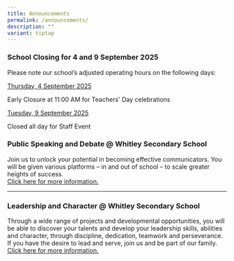 ```yaml
---
title: Announcements
permalink: /announcements/
description: ""
variant: tiptap
---
```

<h3><strong>School Closing for 4 and 9 September 2025</strong></h3>
<p>Please note our school’s adjusted operating hours on the following days:</p>
<p><u>Thursday, 4 September 2025</u>
</p>
<p>Early Closure at 11:00 AM for Teachers' Day celebrations</p>
<p><u>Tuesday, 9 September 2025</u>
</p>
<p>Closed all day for Staff Event</p>
<p></p>
<h3><strong>Public Speaking and Debate @ Whitley Secondary School</strong></h3>
<p>Join us to unlock your potential in becoming effective communicators.
You will be given various platforms – in and out of school – to scale greater
heights of success.
<br><a href="https://www.whitleysec.moe.edu.sg/public-speaking-and-debate/" rel="noopener noreferrer nofollow" target="_blank">Click here for more information.</a>
</p>
<hr>
<h3><strong>Leadership and Character @ Whitley Secondary School</strong></h3>
<p>Through a wide range of projects and developmental opportunities, you
will be able to discover your talents and develop your leadership skills,
abilities and character, through discipline, dedication, teamwork and perseverance.
If you have the desire to lead and serve, join us and be part of our family.
<br><a href="https://www.whitleysec.moe.edu.sg/student-leadership/" rel="noopener noreferrer nofollow" target="_blank">Click here for more information.</a>
</p>
<p></p>